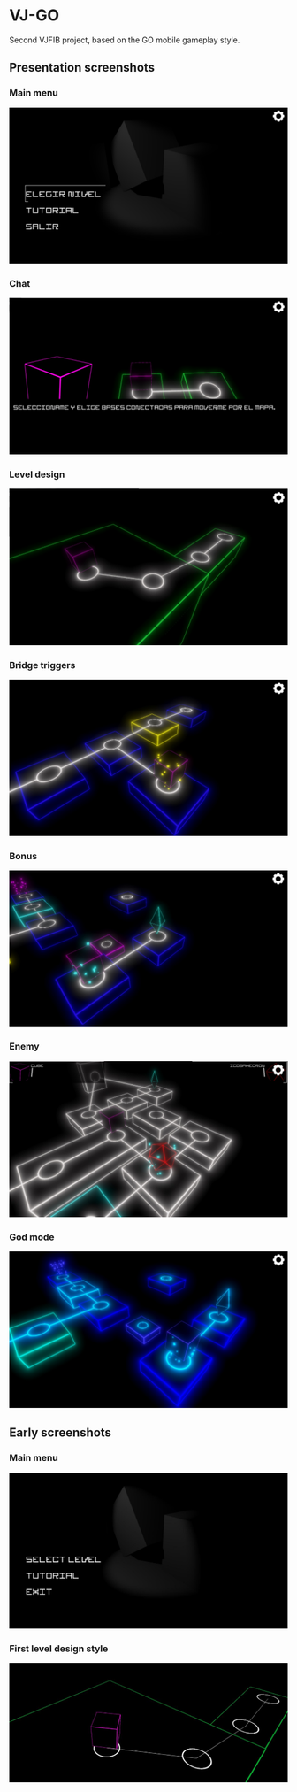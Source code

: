 # VJ-GO
Second VJFIB project, based on the GO mobile gameplay style.

## Presentation screenshots
### Main menu
<img src="https://raw.githubusercontent.com/franciscofm/VJ-GO/master/ScreenCaptures/MenuPresentation.jpg" alt="Main menu">

### Chat
<img src="https://raw.githubusercontent.com/franciscofm/VJ-GO/master/ScreenCaptures/ChatPresentation.jpg" alt="Main menu">

### Level design
<img src="https://raw.githubusercontent.com/franciscofm/VJ-GO/master/ScreenCaptures/LevelDesignPresentation.jpg" alt="Main menu">

### Bridge triggers
<img src="https://raw.githubusercontent.com/franciscofm/VJ-GO/master/ScreenCaptures/BridgeTriggersPresentation.jpg" alt="Main menu">

### Bonus
<img src="https://raw.githubusercontent.com/franciscofm/VJ-GO/master/ScreenCaptures/BonusPresentation.jpg" alt="Main menu">

### Enemy
<img src="https://raw.githubusercontent.com/franciscofm/VJ-GO/master/ScreenCaptures/EnemyPresentation.jpg" alt="Main menu">

### God mode
<img src="https://raw.githubusercontent.com/franciscofm/VJ-GO/master/ScreenCaptures/GodModePresentation.jpg" alt="Main menu">

## Early screenshots
### Main menu
<img src="https://raw.githubusercontent.com/franciscofm/VJ-GO/master/ScreenCaptures/Menu.JPG" alt="Main menu">

### First level design style
<img src="https://raw.githubusercontent.com/franciscofm/VJ-GO/master/ScreenCaptures/EarlyStyle.JPG" alt="Early style">
